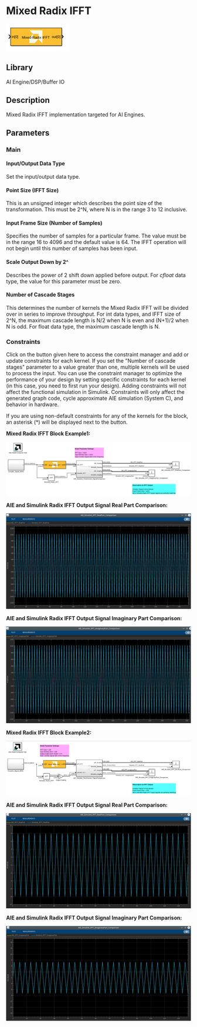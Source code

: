 # Mixed Radix IFFT 

  
![](./Images/block.png)  

## Library

AI Engine/DSP/Buffer IO

## Description

Mixed Radix IFFT implementation targeted for AI Engines. 

## Parameters

### Main  
#### Input/Output Data Type
Set the input/output data type.

#### Point Size (IFFT Size)
This is an unsigned integer which describes the point size of the transformation. This must be 2^N, where N is in the range 3 to 12 inclusive.


#### Input Frame Size (Number of Samples)

Specifies the number of samples for a particular frame. The value must
  be in the range 16 to 4096 and the default value is 64. The IFFT
  operation will not begin until this number of samples has been input.

#### Scale Output Down by 2^
Describes the power of 2 shift down applied before output. For _cfloat_ data type, the value for this parameter must be zero. 




####  Number of Cascade Stages
This determines the number of kernels the Mixed Radix IFFT will be divided over in series to improve throughput. For int data types, and IFFT size of 2^N, the maximum cascade length is N/2 when N is even and (N+1)/2 when N is odd. For float data type, the maximum cascade length is N.


### Constraints
Click on the button given here to access the constraint manager and add or update constraints for each kernel. If you set the "Number of cascade stages" parameter to a value greater than one, multiple kernels will be used to process the input. You can use the constraint manager to optimize the performance of your design by setting specific constraints for each kernel (in this case, you need to first run your design). Adding constraints will not affect the functional simulation in Simulink. Constraints will only affect the generated graph code, cycle approximate AIE simulation (System C), and behavior in hardware.

<div class="noteBox">
If you are using non-default constraints for any of the kernels for the block, an asterisk (*) will be displayed next to the button.
</div>


**Mixed Radix IFFT Block Example1:**

![](./Images/Mixed_Radix_IFFT_Ex1.png)


**AIE and Simulink Radix IFFT Output Signal Real Part Comparison:**

![](./Images/Mixed_Radix_IFFT_RealPart_Comparison.png)

**AIE and Simulink Radix IFFT Output Signal Imaginary Part Comparison:**

![](./Images/Mixed_Radix_IFFT_ImaginaryPart_Comparison.png)

**Mixed Radix IFFT Block Example2:**

![](./Images/Mixed_Radix_IFFT_Ex2.png)

**AIE and Simulink Radix IFFT Output Signal Real Part Comparison:**

![](./Images/Mixed_Radix_IFFT_RealPart_Comparison_Ex2.png)

**AIE and Simulink Radix IFFT Output Signal Imaginary Part Comparison:**

![](./Images/Mixed_Radix_IFFT_ImaginaryPart_Comparison_Ex2.png)
